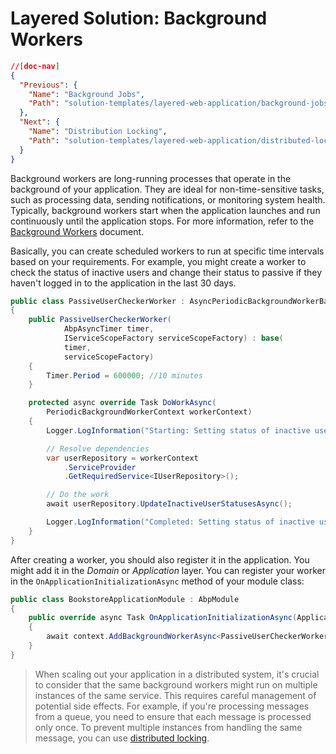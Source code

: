 # Layered Solution: Background Workers

```json
//[doc-nav]
{
  "Previous": {
    "Name": "Background Jobs",
    "Path": "solution-templates/layered-web-application/background-jobs"
  },
  "Next": {
    "Name": "Distribution Locking",
    "Path": "solution-templates/layered-web-application/distributed-locking"
  }
}
```

Background workers are long-running processes that operate in the background of your application. They are ideal for non-time-sensitive tasks, such as processing data, sending notifications, or monitoring system health. Typically, background workers start when the application launches and run continuously until the application stops. For more information, refer to the [Background Workers](../../framework/infrastructure/background-workers/index.md) document.

Basically, you can create scheduled workers to run at specific time intervals based on your requirements. For example, you might create a worker to check the status of inactive users and change their status to passive if they haven't logged in to the application in the last 30 days.

```csharp
public class PassiveUserCheckerWorker : AsyncPeriodicBackgroundWorkerBase
{
    public PassiveUserCheckerWorker(
            AbpAsyncTimer timer,
            IServiceScopeFactory serviceScopeFactory) : base(
            timer, 
            serviceScopeFactory)
    {
        Timer.Period = 600000; //10 minutes
    }

    protected async override Task DoWorkAsync(
        PeriodicBackgroundWorkerContext workerContext)
    {
        Logger.LogInformation("Starting: Setting status of inactive users...");

        // Resolve dependencies
        var userRepository = workerContext
            .ServiceProvider
            .GetRequiredService<IUserRepository>();

        // Do the work
        await userRepository.UpdateInactiveUserStatusesAsync();

        Logger.LogInformation("Completed: Setting status of inactive users...");
    }
}
```

After creating a worker, you should also register it in the application. You might add it in the *Domain* or *Application* layer. You can register your worker in the `OnApplicationInitializationAsync` method of your module class:

```csharp
public class BookstoreApplicationModule : AbpModule
{
    public override async Task OnApplicationInitializationAsync(ApplicationInitializationContext context)
    {
        await context.AddBackgroundWorkerAsync<PassiveUserCheckerWorker>();
    }
}
```

> When scaling out your application in a distributed system, it's crucial to consider that the same background workers might run on multiple instances of the same service. This requires careful management of potential side effects. For example, if you're processing messages from a queue, you need to ensure that each message is processed only once. To prevent multiple instances from handling the same message, you can use [distributed locking](../../framework/infrastructure/distributed-locking.md).
